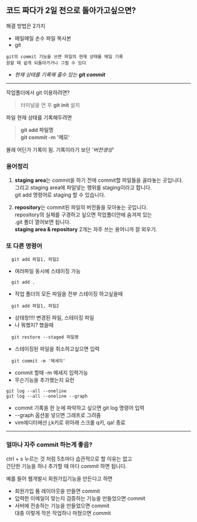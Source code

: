 ## 코드 짜다가 2일 전으로 돌아가고싶으면?

  해결 방법은 2가지

 - 매일매일 손수 파일 복사본
 - git 


```
git의 commit 기능을 쓰면 파일의 현재 상태를 매일 기록
원할 때 쉽게 되돌아가거나 그럴 수 있다
```

- *현재 상태를 기록해 줄수 있는 **git commit***


---


작업폴더에서 git 이용하려면?

> 터미널을 연 후 **git init** 설치 

파일 현재 상태를 기록해두려면
> **git add 파일명** <br>
> **git commit -m '메모'**

몰래 어딘가 기록이 됨. 기록이라기 보단 *'버전생성'*

### 용어정리

1. **staging area**는 commit을 하기 전에 commit할 파일들을 골라놓는 곳입니다. <br>
그리고 staging area에 파일넣는 행위를 staging이라고 합니다. <br>
git add 명령어로 staging 할 수 있습니다.<br>

2. **repository**는 commit된 파일의 버전들을 모아놓는 곳입니다. <br>
repository의 실체를 구경하고 싶으면 작업폴더안에 숨겨져 있는 <br>
.git 폴더 열어보면 됩니다. <br>
 **staging area & repository** 2개는 자주 쓰는 용어니까 잘 외우기.<br>


### 또 다른 명령어

  
```
  git add 파일1, 파일2
```
 - 여러파일 동시에 스테이징 가능

```
  git add .
```
- 작업 폴더의 모든 파일을 전부 스테이징 하고싶을때
```
  git add 파일1, 파일2
```
- 상태창!!!! 변경된 파일, 스테이징 파일 
- 나 뭐했지? 했을때
```
  git restore --staged 파일명
```
- 스테이징된 파일을 취소하고싶으면 입력
```
  git commit -m '메세지'
```
- commit 할때 -m 메세지 입력가능
- 무슨기능을 추가했는지 요런
```
git log --all --oneline
git log --all --oneline --graph
```
- commit 기록을 한 눈에 파악하고 싶으면 git log 명령어 입력 
- --graph 옵션을 넣으면 그래프로 그려줌 
- vim에디터에선 j,k키로 위아래 스크롤 q키, qa! 종료


---


### 얼마나 자주 commit 하는게 좋음?

ctrl + s 누르는 것 처럼 5초마다 습관적으로 할 이유는 없고 <br>
간단한 기능을 하나 추가할 때 마다 commit 하면 됩니다. <br>

예를 들어 웹개발시 회원가입기능을 만든다고 하면 
- 회원가입 폼 레이아웃을 만들면 commit 
- 입력한 이메일이 맞는지 검증하는 기능을 만들었으면 commit 
- 서버에 전송하는 기능을 만들었으면 commit  
대충 이렇게 작은 작업하나 마쳤으면 commit  <br>
 




